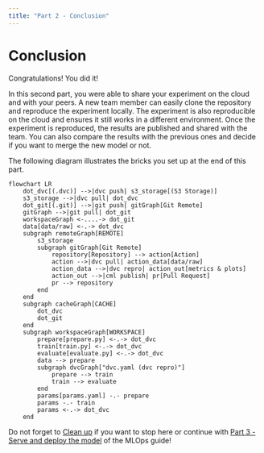 ```yaml
---
title: "Part 2 - Conclusion"
---
```


# Conclusion

Congratulations! You did it!

In this second part, you were able to share your experiment on the cloud and
with your peers. A new team member can easily clone the repository and reproduce
the experiment locally. The experiment is also reproducible on the cloud and
ensures it still works in a different environment. Once the experiment is
reproduced, the results are published and shared with the team. You can also
compare the results with the previous ones and decide if you want to merge the
new model or not.

The following diagram illustrates the bricks you set up at the end of this part.

```mermaid
flowchart LR
	dot_dvc[(.dvc)] -->|dvc push| s3_storage[(S3 Storage)]
	s3_storage -->|dvc pull| dot_dvc
	dot_git[(.git)] -->|git push| gitGraph[Git Remote]
	gitGraph -->|git pull| dot_git
    workspaceGraph <-....-> dot_git
	data[data/raw] <-.-> dot_dvc
    subgraph remoteGraph[REMOTE]
        s3_storage
        subgraph gitGraph[Git Remote]
            repository[Repository] --> action[Action]
            action -->|dvc pull| action_data[data/raw]
            action_data -->|dvc repro| action_out[metrics & plots]
            action_out -->|cml publish| pr[Pull Request]
            pr --> repository
        end
	end
	subgraph cacheGraph[CACHE]
		dot_dvc
		dot_git
	end
	subgraph workspaceGraph[WORKSPACE]
		prepare[prepare.py] <-.-> dot_dvc
		train[train.py] <-.-> dot_dvc
		evaluate[evaluate.py] <-.-> dot_dvc
		data --> prepare
		subgraph dvcGraph["dvc.yaml (dvc repro)"]
			prepare --> train
			train --> evaluate
		end
        params[params.yaml] -.- prepare
        params -.- train
        params <-.-> dot_dvc
	end
```

Do not forget to [Clean up](./clean-up.md) if you want to stop here or continue
with
[Part 3 - Serve and deploy the model](../part-3-serve-and-deploy-the-model/introduction.md)
of the MLOps guide!
